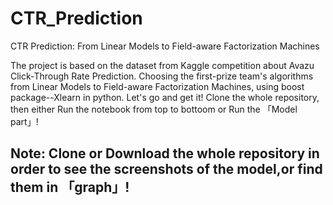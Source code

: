 # CTR_Prediction
CTR Prediction: From Linear Models to Field-aware Factorization Machines

The project is based on the dataset from Kaggle competition about Avazu Click-Through Rate Prediction.
Choosing the first-prize team's algorithms from Linear Models to Field-aware Factorization Machines, using boost package--Xlearn in python. 
Let's go and get it!
Clone the whole repository, then either Run the notebook from top to bottoom or Run  the 「Model part」!


## Note: Clone or Download the whole repository in order to see the screenshots of the model,or find them in 「graph」!
